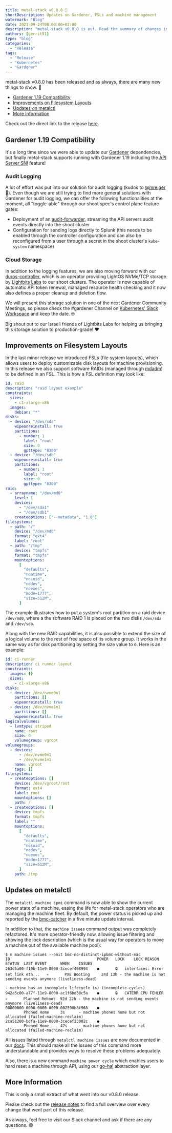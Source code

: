 ```yaml
---
title: metal-stack v0.8.0 🤩
shortDescription: Updates on Gardener, FSLs and machine management
watermark: "Blog"
date: 2021-09-24T08:00:00+02:00
description: "metal-stack v0.8.0 is out. Read the summary of changes in this blog article."
authors: [gerrit91]
type: "blog"
categories:
  - "Release"
tags:
  - "Release"
  - "Kubernetes"
  - "Gardener"
---
```


metal-stack v0.8.0 has been released and as always, there are many new things to show. 🤩

<!-- truncate -->

- [Gardener 1.19 Compatibility](#gardener-119-compatibility)
- [Improvements on Filesystem Layouts](#improvements-on-filesystem-layouts)
- [Updates on metalctl](#updates-on-metalctl)
- [More Information](#more-information)

Check out the direct link to the release [here](https://github.com/metal-stack/releases/releases/tag/v0.8.0).

## Gardener 1.19 Compatibility

It's a long time since we were able to update our [Gardener](https://gardener.cloud/) dependencies, but finally metal-stack supports running with Gardener 1.19 including the [API Server SNI](https://github.com/gardener/gardener/blob/master/docs/proposals/08-shoot-apiserver-via-sni.md) feature!

### Audit Logging

A lot of effort was put into our solution for audit logging (kudos to [@mreiger](https://github.com/mreiger) 🚀). Even though we are still trying to find more general solutions with Gardener for audit logging, we can offer the following functionalities at the moment, all "toggle-able" through our shoot spec's control plane feature gates:

- Deployment of an [audit-forwarder](https://github.com/metal-stack/audit-forwarder), streaming the API servers audit events directly into the shoot cluster
- Configuration for sending logs directly to Splunk (this needs to be enabled through the controller configuration and can also be reconfigured from a user through a secret in the shoot cluster's `kube-system` namespace)

### Cloud Storage

In addition to the logging features, we are also moving forward with our [duros-controller](https://github.com/metal-stack/duros-controller), which is an operator providing LightOS NVMe/TCP storage by [Lightbits Labs](https://www.lightbitslabs.com/) to our shoot clusters. The operator is now capable of automatic API token renewal, managed resource health checking and it now also defines a proper cleanup and deletion flow.

We will present this storage solution in one of the next Gardener Community Meetings, so please check the #gardener Channel on [Kubernetes' Slack Workspace](https://kubernetes.slack.com/) and keep the date. 🤓

Big shout out to our Israeli friends of Lightbits Labs for helping us bringing this storage solution to production-grade! ❤️

## Improvements on Filesystem Layouts

In the last minor release we introduced FSLs (file system layouts), which allows users to deploy customizable disk layouts for machine provisioning. In this release we also support software RAIDs (managed through [mdadm](https://en.wikipedia.org/wiki/Mdadm)) to be defined in an FSL. This is how a FSL definition may look like:

```yaml
id: raid
description: "raid layout example"
constraints:
  sizes:
    - c1-xlarge-x86
  images:
    debian: "*"
disks:
  - device: "/dev/sda"
    wipeonreinstall: true
    partitions:
      - number: 1
        label: "root"
        size: 0
        gpttype: "8300"
  - device: "/dev/sdb"
    wipeonreinstall: true
    partitions:
      - number: 1
        label: "root"
        size: 0
        gpttype: "8300"
raid:
  - arrayname: "/dev/md0"
    level: 1
    devices:
      - "/dev/sda1"
      - "/dev/sdb1"
    createoptions: ["--metadata", "1.0"]
filesystems:
  - path: "/"
    device: "/dev/md0"
    format: "ext4"
    label: "root"
  - path: "/tmp"
    device: "tmpfs"
    format: "tmpfs"
    mountoptions:
      [
        "defaults",
        "noatime",
        "nosuid",
        "nodev",
        "noexec",
        "mode=1777",
        "size=512M",
      ]
```

The example illustrates how to put a system's root partition on a raid device `/dev/md0`, where a the software RAID 1 is placed on the two disks `/dev/sda` and `/dev/sdb`.

Along with the new RAID capabilities, it is also possible to extend the size of a logical volume to the rest of free space of its volume group. It works in the same way as for disk partitioning by setting the size value to `0`. Here is an example:

```yaml
id: ci-runner
description: ci runner layout
constraints:
  images: {}
  sizes:
    - c1-xlarge-x86
disks:
  - device: /dev/nvme0n1
    partitions: []
    wipeonreinstall: true
  - device: /dev/nvme1n1
    partitions: []
    wipeonreinstall: true
logicalvolumes:
  - lvmtype: striped
    name: root
    size: 0
    volumegroup: vgroot
volumegroups:
  - devices:
      - /dev/nvme0n1
      - /dev/nvme1n1
    name: vgroot
    tags: []
filesystems:
  - createoptions: []
    device: /dev/vgroot/root
    format: ext4
    label: root
    mountoptions: []
    path: /
  - createoptions: []
    device: tmpfs
    format: tmpfs
    label: ""
    mountoptions:
      [
        "defaults",
        "noatime",
        "nosuid",
        "nodev",
        "noexec",
        "mode=1777",
        "size=512M",
      ]
    path: /tmp
```

## Updates on metalctl

The `metalctl machine ipmi` command is now able to show the current power state of a machine, easing the life for metal-stack operators who are managing the machine fleet. By default, the power status is picked up and reported by the [bmc-catcher](https://github.com/metal-stack/bmc-catcher) in a five minute update interval.

In addition to that, the `machine issues` command output was completely refactored. It's more operator-friendly now, allowing issue filtering and showing the lock description (which is the usual way for operators to move a machine out of the available machine pool):

```console
$ m machine issues --omit bmc-no-distinct-ipbmc-without-mac
ID                                  	POWER	LOCK	LOCK REASON                      	STATUS	LAST EVENT    	WHEN   	ISSUES
263d5a00-f10b-11e9-8000-3cecef408994	●    	🔒  	interfaces: Error set link eth...	💀    	PXE Booting   	24d 13h	- the machine is not sending events anymore (liveliness-dead)
                                    	     	    	                                 	      	              	       	- machine has an incomplete lifecycle (↻) (incomplete-cycles)
942a5c00-a77f-11e9-8000-ac1f6bd38c5a	●    	🔒  	CATERR CPU FEHLER                	💀    	Planned Reboot	92d 22h	- the machine is not sending events anymore (liveliness-dead)
00000000-0000-0000-0000-002590b8f968	●    	    	                                 	      	Phoned Home   	3s     	- machine phones home but not allocated (failed-machine-reclaim)
2ca51200-bdfa-11e9-8000-3cecef23002c	●    	    	                                 	      	Phoned Home   	47s    	- machine phones home but not allocated (failed-machine-reclaim)
```

All issues listed through `metalctl machine issues` are now documented in our [docs](https://docs.metal-stack.io/stable/installation/troubleshoot/#Fixing-Machine-Issues). This should make all the issues of this command more understandable and provides ways to resolve these problems adequately.

Also, there is a new command `machine power cycle` which enables users to hard reset a machine through API, using our [go-hal](https://github.com/metal-stack/go-hal) abstraction layer.

## More Information

This is only a small extract of what went into our v0.8.0 release.

Please check out the [release notes](https://github.com/metal-stack/releases/releases/tag/v0.8.0) to find a full overview over every change that went part of this release.

As always, feel free to visit our Slack channel and ask if there are any questions. 😄
